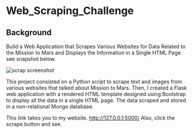 # Web_Scraping_Challenge
## Background
Build a Web Application that Scrapes Various Websites for Data Related to the Mission to Mars and Displays the Information in a Single HTML Page. see snapshot below.

![scrap screenshot](https://user-images.githubusercontent.com/99673859/175968023-ff58b2ae-c822-420b-b9a3-062b688a7f41.png)

This project consisted on a Python script to scrape text and images from various websites that talked about Mission to Mars. Then, I created a Flask web application with a rendered HTML template designed using Bootstrap to display all the data in a single HTML page. The data scraped and stored in a non-relational Mongo database. 

This link takes you to my website. http://127.0.0.1:5000/
Also, click the scrape button and see. 

